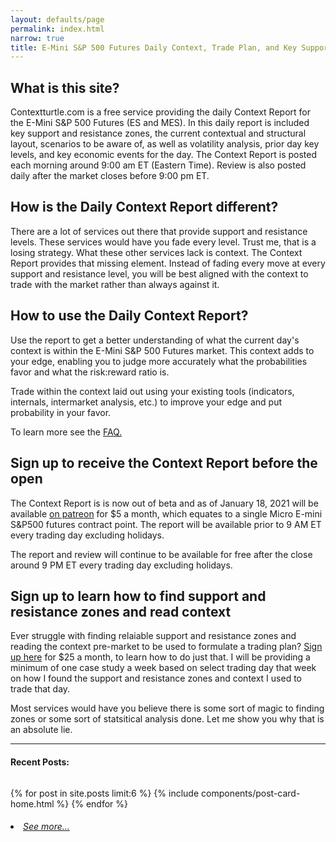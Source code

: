 ```yaml
---
layout: defaults/page
permalink: index.html
narrow: true
title: E-Mini S&P 500 Futures Daily Context, Trade Plan, and Key Support/Resistance Zones for Day Traders
---
```


## What is this site?

Contextturtle.com is a free service providing the daily Context Report for the E-Mini S&P 500 Futures (ES and MES). In this daily report is included key support and resistance zones, the current contextual and structural layout, scenarios to be aware of, as well as volatility analysis, prior day key levels, and key economic events for the day. The Context Report is posted each morning around 9:00 am ET (Eastern Time). Review is also posted daily after the market closes before 9:00 pm ET.

## How is the Daily Context Report different?

There are a lot of services out there that provide support and resistance levels. These services would have you fade every level. Trust me, that is a losing strategy. What these other services lack is context. The Context Report provides that missing element. Instead of fading every move at every support and resistance level, you will be best aligned with the context to trade with the market rather than always against it.

## How to use the Daily Context Report?

Use the report to get a better understanding of what the current day's context is within the E-Mini S&P 500 Futures market. This context adds to your edge, enabling you to judge more accurately what the probabilities favor and what the risk:reward ratio is. 

Trade within the context laid out using your existing tools (indicators, internals, intermarket analysis, etc.) to improve your edge and put probability in your favor.

To learn more see the [FAQ.]({{site.baseurl}}/faq.html)

## Sign up to receive the Context Report before the open

The Context Report is is now out of beta and as of January 18, 2021 will be available [on patreon](https://www.patreon.com/contextturtle) for $5 a month, which equates to a single Micro E-mini S&P500 futures contract point. The report will be available prior to 9 AM ET every trading day excluding holidays.

The report and review will continue to be available for free after the close around 9 PM ET every trading day excluding holidays.

## Sign up to learn how to find support and resistance zones and read context

Ever struggle with finding relaiable support and resistance zones and reading the context pre-market to be used to formulate a trading plan? [Sign up here](https://www.patreon.com/contextturtle) for $25 a month, to learn how to do just that. I will be providing a minimum of one case study a week based on select trading day that week on how I found the support and resistance zones and context I used to trade that day. 

Most services would have you believe there is some sort of magic to finding zones or some sort of statsitical analysis done. Let me show you why that is an absolute lie.

<hr />

#### Recent Posts:
<pre></pre>

{% for post in site.posts limit:6 %}
{% include components/post-card-home.html %}
{% endfor %}

<h5 style="font-weight: normal;">
    <li><a href="{{site.baseurl}}/list/archive.html">See more...</a></li>
</h5>

